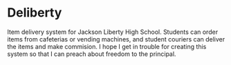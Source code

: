 Deliberty
=========

Item delivery system for Jackson Liberty High School. Students can order items from cafeterias or vending machines, and student couriers can deliver the items and make commision.
I hope I get in trouble for creating this system so that I can preach about freedom to the principal.
